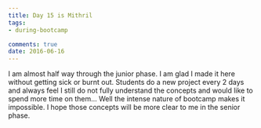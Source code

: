 ```yaml
---
title: Day 15 is Mithril
tags: 
- during-bootcamp

comments: true
date: 2016-06-16
---
```


I am almost half way through the junior phase. I am glad I made it here without getting sick or burnt out.  Students do a new project every 2 days and always feel I still do not fully understand the concepts and would like to spend more time on them... Well the intense nature of bootcamp makes it impossible. I hope those concepts will be more clear to me in the senior phase.
